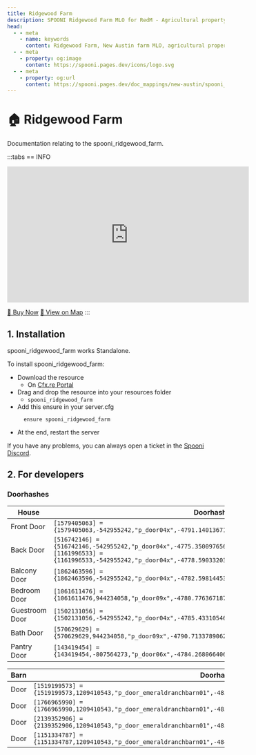 ```yaml
---
title: Ridgewood Farm
description: SPOONI Ridgewood Farm MLO for RedM - Agricultural property with barns and farmhouse. Working farm for New Austin farming roleplay in Red Dead Redemption 2.
head:
  - - meta
    - name: keywords
      content: Ridgewood Farm, New Austin farm MLO, agricultural property, frontier farm, farmhouse, RedM farm, RDR2 New Austin
  - - meta
    - property: og:image
      content: https://spooni.pages.dev/icons/logo.svg
  - - meta
    - property: og:url
      content: https://spooni.pages.dev/doc_mappings/new-austin/spooni_ridgewood_farm
---
```


# 🏠 Ridgewood Farm
Documentation relating to the spooni_ridgewood_farm.

:::tabs
== INFO
<iframe width="560" height="315" src="https://www.youtube.com/embed/_wKQavPdNy8?si=pVZIvWJYF8TJXC3g" frameborder="0" allow="accelerometer; autoplay; clipboard-write; encrypted-media; gyroscope; picture-in-picture; web-share" referrerpolicy="strict-origin-when-cross-origin" allowfullscreen></iframe>

<a href="https://spooni-mapping.tebex.io/package/6434764" class="button-buy">🛒 Buy Now</a>
<a href="https://spooni.de/rdr2/?m=house9" class="button-map">📍 View on Map</a>
:::

## 1. Installation
spooni_ridgewood_farm works Standalone.  

To install spooni_ridgewood_farm:
- Download the resource
  - On [Cfx.re Portal](https://portal.cfx.re/)
- Drag and drop the resource into your resources folder
  - `spooni_ridgewood_farm`
- Add this ensure in your server.cfg
  ```
    ensure spooni_ridgewood_farm
  ```
- At the end, restart the server

If you have any problems, you can always open a ticket in the [Spooni Discord](https://discord.gg/spooni).

## 2. For developers
### Doorhashes
| House                     | Doorhashes
|---------------------------|----------------------------------------------------------------------------------|
| Front Door                | `[1579405063] = {1579405063,-542955242,"p_door04x",-4791.14013671875,-2723.136962890625,-14.8360013961792}`
| Back Door                 | `[516742146] = {516742146,-542955242,"p_door04x",-4775.35009765625,-2727.67089843755,-14.8360013961792}` <br> `[1161996533] = {1161996533,-542955242,"p_door04x",-4778.59033203125,-2716.447998046875,-14.83400249481201}`
| Balcony Door              | `[1862463596] = {1862463596,-542955242,"p_door04x",-4782.59814453125,-2728.552001953125,-11.42399883270263}`
| Bedroom Door              | `[1061611476] = {1061611476,944234058,"p_door09x",-4780.7763671875,-2727.925048828125,-11.48799419403076}`
| Guestroom Door            | `[1502131056] = {1502131056,-542955242,"p_door04x",-4785.43310546875,-2718.85986328125,-14.86000347137451}`
| Bath Door                 | `[570629629] = {570629629,944234058,"p_door09x",-4790.71337890625,-2722.64990234375,-11.48900127410888}`
| Pantry Door               | `[143419454] = {143419454,-807564273,"p_door06x",-4784.26806640625,-2718.85986328125,-14.86400127410888}`

| Barn                      | Doorhashes
|---------------------------|----------------------------------------------------------------------------------|
| Door                      | `[1519199573] = {1519199573,1209410543,"p_door_emeraldranchbarn01",-4837.7958984375,-2677.5048828125,-13.64999294281005}`
| Door                      | `[1766965990] = {1766965990,1209410543,"p_door_emeraldranchbarn01",-4832.947265625,-2675.740234375,-13.64999294281005}`
| Door                      | `[2139352906] = {2139352906,1209410543,"p_door_emeraldranchbarn01",-4838.419921875,-2660.705322265625,-13.64999294281005}`
| Door                      | `[1151334787] = {1151334787,1209410543,"p_door_emeraldranchbarn01",-4843.2685546875,-2662.469970703125,-13.64999294281005}`